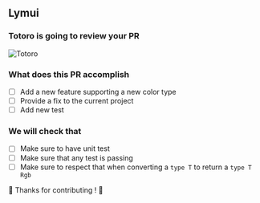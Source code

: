 ## Lymui

### Totoro is going to review your PR

![Totoro](https://cdn.dribbble.com/users/77598/screenshots/3893621/totoro_family.png)

### What does this PR accomplish

- [ ] Add a new feature supporting a new color type
- [ ] Provide a fix to the current project
- [ ] Add new test

### We will check that

- [ ] Make sure to have unit test
- [ ] Make sure that any test is passing
- [ ] Make sure to respect that when converting a ```type T``` to return a ```type T Rgb``` 

🐷 Thanks for contributing ! 🐷

